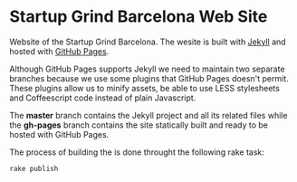 Startup Grind Barcelona Web Site
=================

Website of the Startup Grind Barcelona. The wesite is built with [Jekyll](http://jekyllrb.com/) and hosted with [GitHub Pages](http://pages.github.com/). 

Although GitHub Pages supports Jekyll we need to maintain two separate branches because we use some plugins that GitHub Pages doesn't permit. These plugins allow us to minify assets, be able to use LESS stylesheets and Coffeescript code instead of plain Javascript.

The **master** branch contains the Jekyll project and all its related files while the **gh-pages** branch contains the site statically built and ready to be hosted with GitHub Pages.

The process of building the is done throught the following rake task:

`rake publish`
